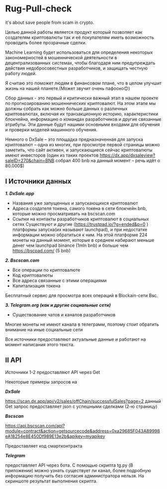 # Rug-Pull-check
it's about save people from scam in crypto.

Целью данной работы является продукт который позволяет как создателям криптовалюты так и её покупателям иметь возможность проводить более прозрачные сделки.

Machine Learning будет использоваться для определения некоторых закономерностей в мошеннической деятельности в децентрализованных системах, чтобы благодаря ним предупреждать действия недобросовестных разработчиков, и защищать честную работу людей.

Я считаю это поможет людям в финансовом плане, что в целом улучшит жизнь на нашей планете.(Может звучит очень пафосно😊)

Сбор данных - это первый и критически важный этап в нашем проекте по прогнозированию мошеннических криптовалют. На этом этапе мы должны собрать как можно больше данных о различных криптовалютах, включая их транзакционную историю, характеристики блокчейна, информацию о командах разработчиков и другие связанные атрибуты. Эти данные будут нашими основными входами для обучения и проверки моделей машинного обучения.

Немного о DxSale – это площадка предназначенная для запуска криптовалют – одна из многих, при просмотре первой страницы можно заметить, что сайт активен, и запускающиеся сейчас криптовалюты имеют инвесторов (один из таких проектов https://dx.app/dxsaleview?saleID=270&chain=BNB собрал 400 bnb на данный момент – речь идёт о 80.000$)

## I Источники данных

***1.	DxSale.app***
-	Названия уже запущенных и запускающихся криптовалют
-	Адреса создателя токена, самого токена в сети блокчейн bnb, которые можно просматривать на bscscan.com
-	Ссылки на контакты разработчиков криптовалют в социальных сетях	
Существуют и другие (https://trustpad.io/?g=ended&p=0 ) платформы запуска(их называют launchpad), и при недостатке информации можно обратиться к ним. На этой платформе 224 монеты на данный момент, которые в среднем набирают меньше денег чем launchpad binance (1mln bnb) и больше чем https://bscpad.com/ (5 bnb)

***2.	Bscscan.com***
-	Все операции по криптовалюте
-	Код криптовалюты
-	Все адреса связанные с этими операциями
-	Капитализация токена

Бесплатный сервис для просмотра всех операций в Blockain-сети Bsc.

***3.	Telegram.org (как и другие социальные сети)***
-	Существование чатов и каналов разработчиков

Многие монеты не имеют канала в телеграмм, поэтому стоит обратить внимание на иные социальные сети

Все источники предоставляют актуальные данные и работают на момент написания этого текста.

## II API

Источники 1-2 предоставляют API через Get

Некоторые примеры запросов на

***DxSale***

https://scan.dx.app/api/v2/sales/offChain/successfulSales?page=2
данный Get запрос предоставляет json с успешными сделками (2-ю страницу)

***Bscscan***

https://api.bscscan.com/api?module=contract&action=getsourcecode&address=0xa29685F043A89998eA18254e8E450Df989E13e2b&apikey=myapikey

Предоставляет код смартконтракта

***Telegram*** 

предоставляет API через бота. С помощью скрипта tg.py (В приложении) можно узнать существует ли канал, более подробную информацию получить без согласия администратора нельзя. На скриншоте результат выполнения скрипта.
 


